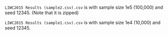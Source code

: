 `LIWC2015 Results (sample2.csv).csv` is with sample size 1e5 (100,000) and seed 12345. (Note that it is zipped)

`LIWC2015 Results (sample1.csv).csv` is with sample size 1e4 (10,000) and seed 12345.
